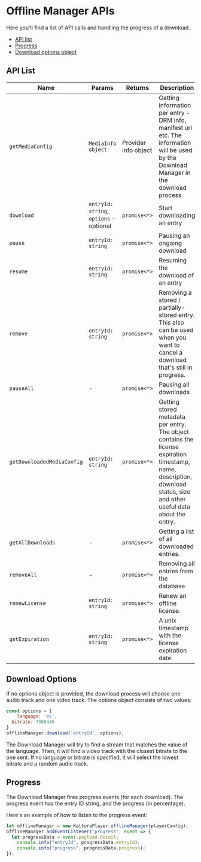 # Offline Manager APIs

Here you'll find a list of API calls and handling the progress of a download.

 - [API list](#API-list)
 - [Progress](#progress)
 - [Download options object](#download-options)

## API List

| Name | Params | Returns | Description |
|--|--|--|--|
|`getMediaConfig`|`MediaInfo object`|Provider info object|Getting information per entry - DRM info, manifest url etc. The information will be used by the Download Manager in the download process|
|`download` | `entryId: string`, `options` - optional| `promise<*>` | Start downloading an entry |
|`pause`|`entryId: string`|`promise<*>`| Pausing an ongoing download
|`resume`|`entryId: string`|`promise<*>`| Resuming the download of an entry
|`remove`|`entryId: string`|`promise<*>`| Removing a stored / partially-stored entry. This also can be used when you want to cancel a download that's still in progress.
|`pauseAll`|-|`promise<*>`| Pausing all downloads|
|`getDownloadedMediaConfig`|`entryId: string`|`promise<*>`|Getting stored metadata per entry. The object contains the license expiration timestamp, name, description, download status, size and other useful data about the entry.|
|`getAllDownloads`|-|`promise<*>`| Getting a list of all downloaded entries.|
|`removeAll`|-|`promise<*>`| Removing all entries from the database.|
|`renewLicense`|`entryId: string`|`promise<*>`| Renew an offline license.|
|`getExpiration`|`entryId: string`|`promise<*>`| A unix timestamp with the license expiration date.|

## Download Options

If no options object is provided, the download process will choose one audio track and one video track.
The options object consists of two values:
```javascript
const options = {
	language: 'es',
  bitrate: 7900446
}
offlineManager.download('entryId', options);
```
The Download Manager will try to find a stream that matches the value of the language. Then, it will find a video track with the closest bitrate to the one sent.
If no language or bitrate is specified, it will select the lowest bitrate and a random audio track.

## Progress

The Download Manager fires progress events (for each download). The progress event has the entry ID string, and the progress (in percentage).

Here's an example of how to listen to the progress event:
```javascript
let offlineManager = new KalturaPlayer.offlineManager(playerConfig);
offlineManager.addEventListener("progress", event => {
  let progressData = event.payload.detail;
	console.info("entryId", progressData.entryId);
	console.info("progress", progressData.progress);
});
```
